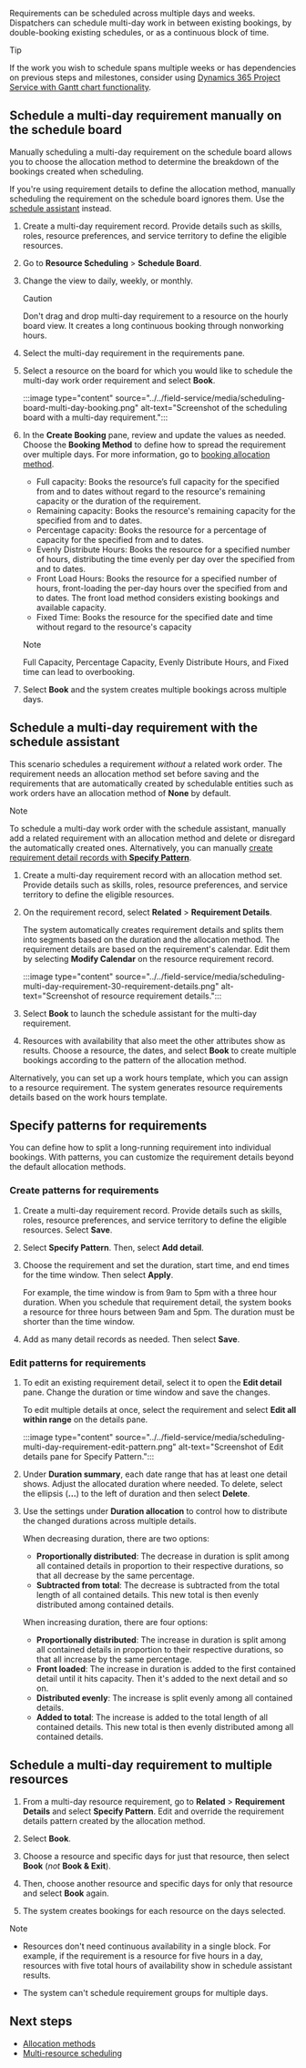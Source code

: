 Requirements can be scheduled across multiple days and weeks. Dispatchers can schedule multi-day work in between existing bookings, by double-booking existing schedules, or as a continuous block of time.

> [!TIP]
> If the work you wish to schedule spans multiple weeks or has dependencies on previous steps and milestones, consider using [Dynamics 365 Project Service with Gantt chart functionality](/dynamics365/project-operations/psa/schedule-project-work-breakdown-structure).

## Schedule a multi-day requirement manually on the schedule board

Manually scheduling a multi-day requirement on the schedule board allows you to choose the allocation method to determine the breakdown of the bookings created when scheduling.

If you're using requirement details to define the allocation method, manually scheduling the requirement on the schedule board ignores them. Use the [schedule assistant](#schedule-a-multi-day-requirement-with-the-schedule-assistant) instead.

1. Create a multi-day requirement record. Provide details such as skills, roles, resource preferences, and service territory to define the eligible resources.

1. Go to **Resource Scheduling** > **Schedule Board**.

1. Change the view to daily, weekly, or monthly.

   > [!CAUTION]
   > Don't drag and drop multi-day requirement to a resource on the hourly board view. It creates a long continuous booking through nonworking hours.

1. Select the multi-day requirement in the requirements pane.

1. Select a resource on the board for which you would like to schedule the multi-day work order requirement and select **Book**.

    :::image type="content" source="../../field-service/media/scheduling-board-multi-day-booking.png" alt-text="Screenshot of the scheduling board with a multi-day requirement.":::

1. In the **Create Booking** pane, review and update the values as needed. Choose the **Booking Method** to define how to spread the requirement over multiple days. For more information, go to [booking allocation method](/dynamics365/project-operations/psa/FAQ-allocation-methods).

    - Full capacity: Books the resource’s full capacity for the specified from and to dates without regard to the resource's remaining capacity or the duration of the requirement.
    - Remaining capacity: Books the resource's remaining capacity for the specified from and to dates.
    - Percentage capacity: Books the resource for a percentage of capacity for the specified from and to dates.
    - Evenly Distribute Hours: Books the resource for a specified number of hours, distributing the time evenly per day over the specified from and to dates.
    - Front Load Hours: Books the resource for a specified number of hours, front-loading the per-day hours over the specified from and to dates. The front load method considers existing bookings and available capacity.
    - Fixed Time: Books the resource for the specified date and time without regard to the resource's capacity

    > [!NOTE]
    > Full Capacity, Percentage Capacity, Evenly Distribute Hours, and Fixed time can lead to overbooking.

1. Select **Book** and the system creates multiple bookings across multiple days.

## Schedule a multi-day requirement with the schedule assistant

This scenario schedules a requirement *without* a related work order. The requirement needs an allocation method set before saving and the requirements that are automatically created by schedulable entities such as work orders have an allocation method of **None** by default.

> [!NOTE]
> To schedule a multi-day work order with the schedule assistant, manually add a related requirement with an allocation method and delete or disregard the automatically created ones. Alternatively, you can manually [create requirement detail records with **Specify Pattern**](#specify-patterns-for-requirements).

1. Create a multi-day requirement record with an allocation method set. Provide details such as skills, roles, resource preferences, and service territory to define the eligible resources.

1. On the requirement record, select **Related** > **Requirement Details**.

   The system automatically creates requirement details and splits them into segments based on the duration and the allocation method. The requirement details are based on the requirement's calendar. Edit them by selecting **Modify Calendar** on the resource requirement record.

    :::image type="content" source="../../field-service/media/scheduling-multi-day-requirement-30-requirement-details.png" alt-text="Screenshot of resource requirement details.":::

1. Select **Book** to launch the schedule assistant for the multi-day requirement.

1. Resources with availability that also meet the other attributes show as results. Choose a resource, the dates, and select **Book** to create multiple bookings according to the pattern of the allocation method.

Alternatively, you can set up a work hours template, which you can assign to a resource requirement. The system generates resource requirements details based on the work hours template.

## Specify patterns for requirements

You can define how to split a long-running requirement into individual bookings. With patterns, you can customize the requirement details beyond the default allocation methods.

### Create patterns for requirements

1. Create a multi-day requirement record. Provide details such as skills, roles, resource preferences, and service territory to define the eligible resources. Select **Save**.

1. Select **Specify Pattern**. Then, select **Add detail**.

1. Choose the requirement and set the duration, start time, and end times for the time window. Then select **Apply**.

   For example, the time window is from 9am to 5pm with a three hour duration. When you schedule that requirement detail, the system books a resource for three hours between 9am and 5pm. The duration must be shorter than the time window.

1. Add as many detail records as needed. Then select **Save**.

### Edit patterns for requirements

1. To edit an existing requirement detail, select it to open the **Edit detail** pane. Change the duration or time window and save the changes.

   To edit multiple details at once, select the requirement and select **Edit all within range** on the details pane.

   :::image type="content" source="../../field-service/media/scheduling-multi-day-requirement-edit-pattern.png" alt-text="Screenshot of Edit details pane for Specify Pattern.":::

1. Under **Duration summary**, each date range that has at least one detail shows. Adjust the allocated duration where needed. To delete, select the ellipsis (**&hellip;**) to the left of duration and then select **Delete**.

1. Use the settings under **Duration allocation** to control how to distribute the changed durations across multiple details.

   When decreasing duration, there are two options:

   - **Proportionally distributed**: The decrease in duration is split among all contained details in proportion to their respective durations, so that all decrease by the same percentage.
   - **Subtracted from total**: The decrease is subtracted from the total length of all contained details. This new total is then evenly distributed among contained details.

   When increasing duration, there are four options:

   - **Proportionally distributed**: The increase in duration is split among all contained details in proportion to their respective durations, so that all increase by the same percentage.
   - **Front loaded**: The increase in duration is added to the first contained detail until it hits capacity. Then it's added to the next detail and so on.
   - **Distributed evenly**: The increase is split evenly among all contained details.
   - **Added to total**: The increase is added to the total length of all contained details. This new total is then evenly distributed among all contained details.

## Schedule a multi-day requirement to multiple resources

1. From a multi-day resource requirement, go to **Related** > **Requirement Details** and select **Specify Pattern**. Edit and override the requirement details pattern created by the allocation method.

1. Select **Book**.

1. Choose a resource and specific days for just that resource, then select **Book** (*not* **Book & Exit**).

1. Then, choose another resource and specific days for only that resource and select **Book** again.

1. The system creates bookings for each resource on the days selected.

> [!NOTE]
>
> - Resources don't need continuous availability in a single block. For example, if the requirement is a resource for five hours in a day, resources with five total hours of availability show in schedule assistant results.
>
> - The system can't schedule requirement groups for multiple days.

## Next steps

- [Allocation methods](/dynamics365/project-operations/psa/FAQ-allocation-methods)
- [Multi-resource scheduling](../../field-service/multi-resource-scheduling-requirement-groups.md)
